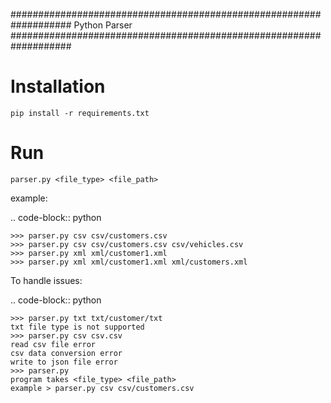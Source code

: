 ###################################################################
Python Parser
###################################################################

Installation
============
    pip install -r requirements.txt
    
Run
====
    parser.py <file_type> <file_path>
  

example:

.. code-block:: python

    >>> parser.py csv csv/customers.csv
    >>> parser.py csv csv/customers.csv csv/vehicles.csv
    >>> parser.py xml xml/customer1.xml
    >>> parser.py xml xml/customer1.xml xml/customers.xml
    
    
To handle issues:

.. code-block:: python

    >>> parser.py txt txt/customer/txt
    txt file type is not supported
    >>> parser.py csv csv.csv
    read csv file error
    csv data conversion error
    write to json file error
    >>> parser.py
    program takes <file_type> <file_path>
    example > parser.py csv csv/customers.csv
   



    
    
    